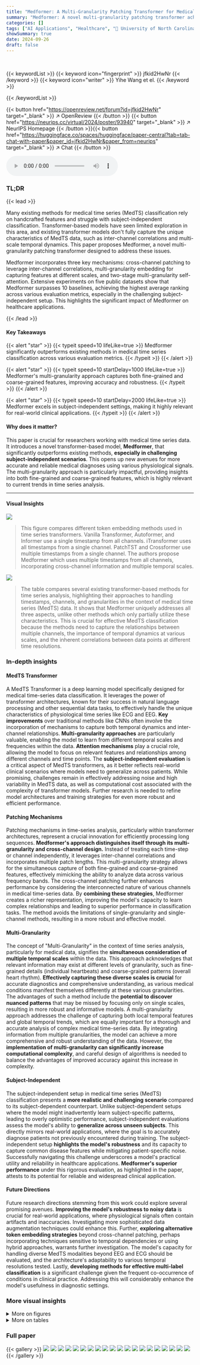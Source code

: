 ```yaml
---
title: "Medformer: A Multi-Granularity Patching Transformer for Medical Time-Series Classification"
summary: "Medformer: A novel multi-granularity patching transformer achieves state-of-the-art performance in medical time series classification, excelling in challenging subject-independent settings."
categories: []
tags: ["AI Applications", "Healthcare", "🏢 University of North Carolina - Charlotte",]
showSummary: true
date: 2024-09-26
draft: false
---
```


<br>

{{< keywordList >}}
{{< keyword icon="fingerprint" >}} jfkid2HwNr {{< /keyword >}}
{{< keyword icon="writer" >}} Yihe Wang et el. {{< /keyword >}}
 
{{< /keywordList >}}

{{< button href="https://openreview.net/forum?id=jfkid2HwNr" target="_blank" >}}
↗ OpenReview
{{< /button >}}
{{< button href="https://neurips.cc/virtual/2024/poster/93940" target="_blank" >}}
↗ NeurIPS Homepage
{{< /button >}}{{< button href="https://huggingface.co/spaces/huggingface/paper-central?tab=tab-chat-with-paper&paper_id=jfkid2HwNr&paper_from=neurips" target="_blank" >}}
↗ Chat
{{< /button >}}



<audio controls>
    <source src="https://ai-paper-reviewer.com/jfkid2HwNr/podcast.wav" type="audio/wav">
    Your browser does not support the audio element.
</audio>


### TL;DR


{{< lead >}}

Many existing methods for medical time series (MedTS) classification rely on handcrafted features and struggle with subject-independent classification.  Transformer-based models have seen limited exploration in this area, and existing transformer models don't fully capture the unique characteristics of MedTS data, such as inter-channel correlations and multi-scale temporal dynamics. This paper proposes Medformer, a novel multi-granularity patching transformer designed to address these issues.

Medformer incorporates three key mechanisms: cross-channel patching to leverage inter-channel correlations, multi-granularity embedding for capturing features at different scales, and two-stage multi-granularity self-attention.  Extensive experiments on five public datasets show that Medformer surpasses 10 baselines, achieving the highest average ranking across various evaluation metrics, especially in the challenging subject-independent setup.  This highlights the significant impact of Medformer on healthcare applications.

{{< /lead >}}


#### Key Takeaways

{{< alert "star" >}}
{{< typeit speed=10 lifeLike=true >}} Medformer significantly outperforms existing methods in medical time series classification across various evaluation metrics. {{< /typeit >}}
{{< /alert >}}

{{< alert "star" >}}
{{< typeit speed=10 startDelay=1000 lifeLike=true >}} Medformer's multi-granularity approach captures both fine-grained and coarse-grained features, improving accuracy and robustness. {{< /typeit >}}
{{< /alert >}}

{{< alert "star" >}}
{{< typeit speed=10 startDelay=2000 lifeLike=true >}} Medformer excels in subject-independent settings, making it highly relevant for real-world clinical applications. {{< /typeit >}}
{{< /alert >}}

#### Why does it matter?
This paper is crucial for researchers working with medical time series data.  It introduces a novel transformer-based model, **Medformer**, that significantly outperforms existing methods, **especially in challenging subject-independent scenarios**. This opens up new avenues for more accurate and reliable medical diagnoses using various physiological signals. The multi-granularity approach is particularly impactful, providing insights into both fine-grained and coarse-grained features, which is highly relevant to current trends in time series analysis.

------
#### Visual Insights



![](https://ai-paper-reviewer.com/jfkid2HwNr/figures_1_1.jpg)

> This figure compares different token embedding methods used in time series transformers. Vanilla Transformer, Autoformer, and Informer use a single timestamp from all channels. iTransformer uses all timestamps from a single channel. PatchTST and Crossformer use multiple timestamps from a single channel.  The authors propose Medformer which uses multiple timestamps from all channels, incorporating cross-channel information and multiple temporal scales.





![](https://ai-paper-reviewer.com/jfkid2HwNr/tables_2_1.jpg)

> The table compares several existing transformer-based methods for time series analysis, highlighting their approaches to handling timestamps, channels, and granularities in the context of medical time series (MedTS) data.  It shows that Medformer uniquely addresses all three aspects, unlike other methods which only partially utilize these characteristics.  This is crucial for effective MedTS classification because the methods need to capture the relationships between multiple channels, the importance of temporal dynamics at various scales, and the inherent correlations between data points at different time resolutions.





### In-depth insights


#### MedTS Transformer
A MedTS Transformer is a deep learning model specifically designed for medical time-series data classification.  It leverages the power of transformer architectures, known for their success in natural language processing and other sequential data tasks, to effectively handle the unique characteristics of physiological time series like ECG and EEG.  **Key improvements** over traditional methods like CNNs often involve the incorporation of mechanisms to capture both temporal dynamics and inter-channel relationships.  **Multi-granularity approaches** are particularly valuable, enabling the model to learn from different temporal scales and frequencies within the data.  **Attention mechanisms** play a crucial role, allowing the model to focus on relevant features and relationships among different channels and time points.  The **subject-independent evaluation** is a critical aspect of MedTS transformers, as it better reflects real-world clinical scenarios where models need to generalize across patients. While promising, challenges remain in effectively addressing noise and high variability in MedTS data, as well as computational cost associated with the complexity of transformer models.  Further research is needed to refine model architectures and training strategies for even more robust and efficient performance.

#### Patching Mechanisms
Patching mechanisms in time-series analysis, particularly within transformer architectures, represent a crucial innovation for efficiently processing long sequences.  **Medformer's approach distinguishes itself through its multi-granularity and cross-channel design.**  Instead of treating each time-step or channel independently, it leverages inter-channel correlations and incorporates multiple patch lengths.  This multi-granularity strategy allows for the simultaneous capture of both fine-grained and coarse-grained features, effectively mimicking the ability to analyze data across various frequency bands. The cross-channel patching further enhances performance by considering the interconnected nature of various channels in medical time-series data.  By **combining these strategies**, Medformer creates a richer representation, improving the model's capacity to learn complex relationships and leading to superior performance in classification tasks. The method avoids the limitations of single-granularity and single-channel methods, resulting in a more robust and effective model.

#### Multi-Granularity
The concept of "Multi-Granularity" in the context of time series analysis, particularly for medical data, signifies the **simultaneous consideration of multiple temporal scales** within the data.  This approach acknowledges that relevant information may exist at different levels of granularity, such as fine-grained details (individual heartbeats) and coarse-grained patterns (overall heart rhythm).  **Effectively capturing these diverse scales is crucial** for accurate diagnostics and comprehensive understanding, as various medical conditions manifest themselves differently at these various granularities.  The advantages of such a method include the **potential to discover nuanced patterns** that may be missed by focusing only on single scales, resulting in more robust and informative models.  A multi-granularity approach addresses the challenge of capturing both local temporal features and global temporal trends, which are equally important for a thorough and accurate analysis of complex medical time-series data. By integrating information from multiple granularities, the model can achieve a more comprehensive and robust understanding of the data. However, the **implementation of multi-granularity can significantly increase computational complexity**, and careful design of algorithms is needed to balance the advantages of improved accuracy against this increase in complexity.

#### Subject-Independent
The subject-independent setup in medical time series (MedTS) classification presents a **more realistic and challenging scenario** compared to its subject-dependent counterpart.  Unlike subject-dependent setups where the model might inadvertently learn subject-specific patterns, leading to overly optimistic performance, subject-independent evaluations assess the model's ability to **generalize across unseen subjects**. This directly mirrors real-world applications, where the goal is to accurately diagnose patients not previously encountered during training.  The subject-independent setup **highlights the model's robustness** and its capacity to capture common disease features while mitigating patient-specific noise. Successfully navigating this challenge underscores a model's practical utility and reliability in healthcare applications.  **Medformer's superior performance** under this rigorous evaluation, as highlighted in the paper, attests to its potential for reliable and widespread clinical application.

#### Future Directions
Future research directions stemming from this work could explore several promising avenues. **Improving the model's robustness to noisy data** is crucial for real-world applications, where physiological signals often contain artifacts and inaccuracies.  Investigating more sophisticated data augmentation techniques could enhance this.  Further, **exploring alternative token embedding strategies** beyond cross-channel patching, perhaps incorporating techniques sensitive to temporal dependencies or using hybrid approaches, warrants further investigation.  The model's capacity for handling diverse MedTS modalities beyond EEG and ECG should be evaluated, and the architecture's adaptability to various temporal resolutions tested.  Lastly, **developing methods for effective multi-label classification** is a significant challenge given the frequent co-occurrence of conditions in clinical practice.  Addressing this will considerably enhance the model's usefulness in diagnostic settings.


### More visual insights

<details>
<summary>More on figures
</summary>


![](https://ai-paper-reviewer.com/jfkid2HwNr/figures_3_1.jpg)

> This figure illustrates the difference between subject-dependent and subject-independent experimental setups for medical time series classification. In subject-dependent setup, data from the same subject may appear in both training and testing sets, leading to potential information leakage. The subject-independent setup is more realistic as it simulates real-world scenarios where the model is tested on unseen subjects, making it more challenging but also more meaningful.


![](https://ai-paper-reviewer.com/jfkid2HwNr/figures_4_1.jpg)

> This figure illustrates the architecture of Medformer, a multi-granularity patching transformer for medical time-series classification. It shows the workflow of the model, the cross-channel multi-granularity patch embedding mechanism, and the multi-granularity self-attention mechanism.  The workflow diagram details the processing steps from input time series to output. The patch embedding section highlights how Medformer handles multiple granularities of temporal information simultaneously, across different channels. Finally, the self-attention section depicts how the model learns intra-granularity and inter-granularity relationships via a two-stage attention mechanism.


![](https://ai-paper-reviewer.com/jfkid2HwNr/figures_9_1.jpg)

> This figure compares different token embedding methods used in various transformer-based time series models.  It highlights the limitations of existing methods in capturing the unique characteristics of medical time series data, such as cross-channel correlations and multi-scale temporal patterns. The figure shows how Medformer addresses these limitations by incorporating cross-channel patching, multi-timestamp embedding, and multi-granularity to learn features more effectively for medical time series classification.


</details>




<details>
<summary>More on tables
</summary>


![](https://ai-paper-reviewer.com/jfkid2HwNr/tables_6_1.jpg)
> This table presents the characteristics of the five datasets used in the experiments. For each dataset, it provides the number of subjects, samples, classes (disease types), channels (signals recorded), number of timestamps per sample, sampling rate, modality (EEG or ECG), and file size.  The table helps to understand the scale and nature of the data used in evaluating the performance of Medformer and the baseline methods.

![](https://ai-paper-reviewer.com/jfkid2HwNr/tables_7_1.jpg)
> This table presents the results of a subject-dependent experimental setup where training, validation, and test data are randomly sampled without considering subject IDs.  The results for the ADFTD dataset (3 classes) are shown, comparing Medformer's performance (accuracy, precision, recall, F1 score, AUROC, AUPRC) against ten other baseline models. This setup is less realistic than subject-independent evaluations, but provides a performance upper bound for the dataset.

![](https://ai-paper-reviewer.com/jfkid2HwNr/tables_8_1.jpg)
> This table presents the results of the subject-independent setup experiments.  It compares the performance of Medformer against 10 baseline models across five different datasets using six evaluation metrics (Accuracy, Precision, Recall, F1 score, AUROC, and AUPRC). The subject-independent setup is considered more realistic for real-world applications because it evaluates the model's ability to generalize to unseen subjects.

![](https://ai-paper-reviewer.com/jfkid2HwNr/tables_18_1.jpg)
> This table presents the results of the subject-dependent setup for the ADFTD dataset.  The subject-dependent setup randomly assigns samples from all subjects into training, validation and test sets without considering subject ID. This means a subject's samples could appear in multiple sets. The table shows various evaluation metrics (Accuracy, Precision, Recall, F1 score, AUROC, AUPRC) for several models, including the proposed Medformer model and several baselines.  The results demonstrate Medformer's superior performance in this setting.

![](https://ai-paper-reviewer.com/jfkid2HwNr/tables_19_1.jpg)
> This table presents the results of an ablation study on the APAVA dataset, investigating the impact of different patch lengths on model performance. It compares the performance of using a single patch length versus using multiple identical patch lengths and a mix of patch lengths. The results show that using multiple identical patch lengths generally enhances performance compared to a single patch length. A mixed set of patch lengths also demonstrates effectiveness.

![](https://ai-paper-reviewer.com/jfkid2HwNr/tables_19_2.jpg)
> This table presents the performance of Medformer and ten baseline models on five medical time series datasets under a subject-independent setup.  The table shows the results for six evaluation metrics (Accuracy, Precision, Recall, F1 score, AUROC, and AUPRC) across datasets with different characteristics (number of classes, number of channels, etc.).  This setup is more realistic for real-world applications as it assesses the generalizability of the models to unseen subjects.

</details>




### Full paper

{{< gallery >}}
<img src="https://ai-paper-reviewer.com/jfkid2HwNr/1.png" class="grid-w50 md:grid-w33 xl:grid-w25" />
<img src="https://ai-paper-reviewer.com/jfkid2HwNr/2.png" class="grid-w50 md:grid-w33 xl:grid-w25" />
<img src="https://ai-paper-reviewer.com/jfkid2HwNr/3.png" class="grid-w50 md:grid-w33 xl:grid-w25" />
<img src="https://ai-paper-reviewer.com/jfkid2HwNr/4.png" class="grid-w50 md:grid-w33 xl:grid-w25" />
<img src="https://ai-paper-reviewer.com/jfkid2HwNr/5.png" class="grid-w50 md:grid-w33 xl:grid-w25" />
<img src="https://ai-paper-reviewer.com/jfkid2HwNr/6.png" class="grid-w50 md:grid-w33 xl:grid-w25" />
<img src="https://ai-paper-reviewer.com/jfkid2HwNr/7.png" class="grid-w50 md:grid-w33 xl:grid-w25" />
<img src="https://ai-paper-reviewer.com/jfkid2HwNr/8.png" class="grid-w50 md:grid-w33 xl:grid-w25" />
<img src="https://ai-paper-reviewer.com/jfkid2HwNr/9.png" class="grid-w50 md:grid-w33 xl:grid-w25" />
<img src="https://ai-paper-reviewer.com/jfkid2HwNr/10.png" class="grid-w50 md:grid-w33 xl:grid-w25" />
<img src="https://ai-paper-reviewer.com/jfkid2HwNr/11.png" class="grid-w50 md:grid-w33 xl:grid-w25" />
<img src="https://ai-paper-reviewer.com/jfkid2HwNr/12.png" class="grid-w50 md:grid-w33 xl:grid-w25" />
<img src="https://ai-paper-reviewer.com/jfkid2HwNr/13.png" class="grid-w50 md:grid-w33 xl:grid-w25" />
<img src="https://ai-paper-reviewer.com/jfkid2HwNr/14.png" class="grid-w50 md:grid-w33 xl:grid-w25" />
<img src="https://ai-paper-reviewer.com/jfkid2HwNr/15.png" class="grid-w50 md:grid-w33 xl:grid-w25" />
<img src="https://ai-paper-reviewer.com/jfkid2HwNr/16.png" class="grid-w50 md:grid-w33 xl:grid-w25" />
<img src="https://ai-paper-reviewer.com/jfkid2HwNr/17.png" class="grid-w50 md:grid-w33 xl:grid-w25" />
<img src="https://ai-paper-reviewer.com/jfkid2HwNr/18.png" class="grid-w50 md:grid-w33 xl:grid-w25" />
<img src="https://ai-paper-reviewer.com/jfkid2HwNr/19.png" class="grid-w50 md:grid-w33 xl:grid-w25" />
<img src="https://ai-paper-reviewer.com/jfkid2HwNr/20.png" class="grid-w50 md:grid-w33 xl:grid-w25" />
{{< /gallery >}}